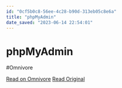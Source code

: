 ```yaml
---
id: "0cf5b0c8-56ee-4c28-b90d-313eb05c8e6a"
title: "phpMyAdmin"
date_saved: "2023-06-14 22:54:01"
---
```


# phpMyAdmin
#Omnivore

[Read on Omnivore](https://omnivore.app/me/php-my-admin-188bbe6bccf)
[Read Original](https://pma.websocket.ws/index.php)

